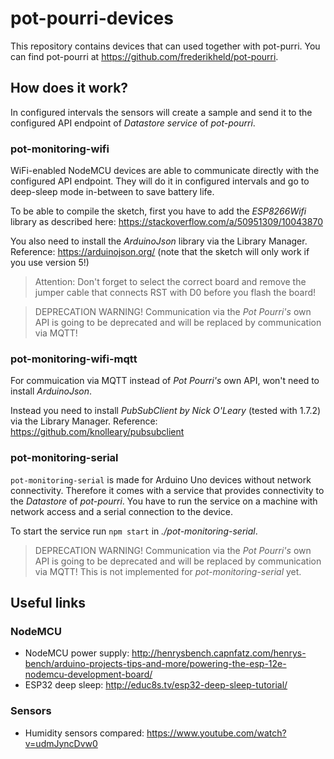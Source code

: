 # pot-pourri-devices

This repository contains devices that can used together with pot-purri. You can find pot-pourri at https://github.com/frederikheld/pot-pourri.

## How does it work?

In configured intervals the sensors will create a sample and send it to the configured API endpoint of _Datastore service_ of _pot-pourri_.

### pot-monitoring-wifi

WiFi-enabled NodeMCU devices are able to communicate directly with the configured API endpoint. They will do it in configured intervals and go to deep-sleep mode in-between to save battery life.

To be able to compile the sketch, first you have to add the _ESP8266Wifi_ library as described here: https://stackoverflow.com/a/50951309/10043870

You also need to install the _ArduinoJson_ library via the Library Manager. Reference: https://arduinojson.org/ (note that the sketch will only work if you use version 5!)

> Attention: Don't forget to select the correct board and remove the jumper cable that connects RST with D0 before you flash the board!

> DEPRECATION WARNING! Communication via the _Pot Pourri's_ own API is going to be deprecated and will be replaced by communication via MQTT!

### pot-monitoring-wifi-mqtt

For commuication via MQTT instead of _Pot Pourri's_ own API, won't need to install _ArduinoJson_.

Instead you need to install _PubSubClient by Nick O'Leary_ (tested with 1.7.2) via the Library Manager. Reference: https://github.com/knolleary/pubsubclient


### pot-monitoring-serial

`pot-monitoring-serial` is made for Arduino Uno devices without network connectivity. Therefore it comes with a service that provides connectivity to the _Datastore_ of _pot-pourri_. You have to run the service on a machine with network access and a serial connection to the device.

To start the service run `npm start` in _./pot-monitoring-serial_.

> DEPRECATION WARNING! Communication via the _Pot Pourri's_ own API is going to be deprecated and will be replaced by communication via MQTT! This is not implemented for _pot-monitoring-serial_ yet.

## Useful links

### NodeMCU

- NodeMCU power supply: http://henrysbench.capnfatz.com/henrys-bench/arduino-projects-tips-and-more/powering-the-esp-12e-nodemcu-development-board/
- ESP32 deep sleep: http://educ8s.tv/esp32-deep-sleep-tutorial/

### Sensors

- Humidity sensors compared: https://www.youtube.com/watch?v=udmJyncDvw0
